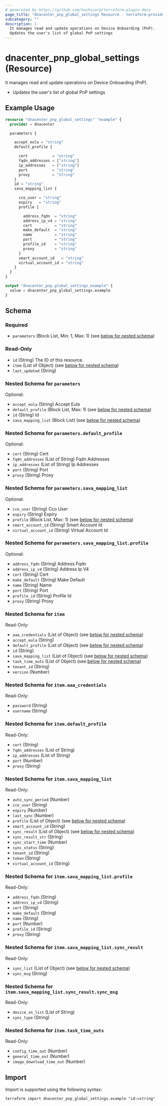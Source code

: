 ```yaml
---
# generated by https://github.com/hashicorp/terraform-plugin-docs
page_title: "dnacenter_pnp_global_settings Resource - terraform-provider-dnacenter"
subcategory: ""
description: |-
  It manages read and update operations on Device Onboarding (PnP).
  Updates the user's list of global PnP settings
---
```


# dnacenter_pnp_global_settings (Resource)

It manages read and update operations on Device Onboarding (PnP).

- Updates the user's list of global PnP settings

## Example Usage

```terraform
resource "dnacenter_pnp_global_settings" "example" {
  provider = dnacenter

  parameters {

    accept_eula = "string"
    default_profile {

      cert           = "string"
      fqdn_addresses = ["string"]
      ip_addresses   = ["string"]
      port           = "string"
      proxy          = "string"
    }
    id = "string"
    sava_mapping_list {

      cco_user = "string"
      expiry   = "string"
      profile {

        address_fqdn  = "string"
        address_ip_v4 = "string"
        cert          = "string"
        make_default  = "string"
        name          = "string"
        port          = "string"
        profile_id    = "string"
        proxy         = "string"
      }
      smart_account_id   = "string"
      virtual_account_id = "string"
    }
  }
}

output "dnacenter_pnp_global_settings_example" {
  value = dnacenter_pnp_global_settings.example
}
```

<!-- schema generated by tfplugindocs -->
## Schema

### Required

- `parameters` (Block List, Min: 1, Max: 1) (see [below for nested schema](#nestedblock--parameters))

### Read-Only

- `id` (String) The ID of this resource.
- `item` (List of Object) (see [below for nested schema](#nestedatt--item))
- `last_updated` (String)

<a id="nestedblock--parameters"></a>
### Nested Schema for `parameters`

Optional:

- `accept_eula` (String) Accept Eula
- `default_profile` (Block List, Max: 1) (see [below for nested schema](#nestedblock--parameters--default_profile))
- `id` (String) Id
- `sava_mapping_list` (Block List) (see [below for nested schema](#nestedblock--parameters--sava_mapping_list))

<a id="nestedblock--parameters--default_profile"></a>
### Nested Schema for `parameters.default_profile`

Optional:

- `cert` (String) Cert
- `fqdn_addresses` (List of String) Fqdn Addresses
- `ip_addresses` (List of String) Ip Addresses
- `port` (String) Port
- `proxy` (String) Proxy


<a id="nestedblock--parameters--sava_mapping_list"></a>
### Nested Schema for `parameters.sava_mapping_list`

Optional:

- `cco_user` (String) Cco User
- `expiry` (String) Expiry
- `profile` (Block List, Max: 1) (see [below for nested schema](#nestedblock--parameters--sava_mapping_list--profile))
- `smart_account_id` (String) Smart Account Id
- `virtual_account_id` (String) Virtual Account Id

<a id="nestedblock--parameters--sava_mapping_list--profile"></a>
### Nested Schema for `parameters.sava_mapping_list.profile`

Optional:

- `address_fqdn` (String) Address Fqdn
- `address_ip_v4` (String) Address Ip V4
- `cert` (String) Cert
- `make_default` (String) Make Default
- `name` (String) Name
- `port` (String) Port
- `profile_id` (String) Profile Id
- `proxy` (String) Proxy




<a id="nestedatt--item"></a>
### Nested Schema for `item`

Read-Only:

- `aaa_credentials` (List of Object) (see [below for nested schema](#nestedobjatt--item--aaa_credentials))
- `accept_eula` (String)
- `default_profile` (List of Object) (see [below for nested schema](#nestedobjatt--item--default_profile))
- `id` (String)
- `sava_mapping_list` (List of Object) (see [below for nested schema](#nestedobjatt--item--sava_mapping_list))
- `task_time_outs` (List of Object) (see [below for nested schema](#nestedobjatt--item--task_time_outs))
- `tenant_id` (String)
- `version` (Number)

<a id="nestedobjatt--item--aaa_credentials"></a>
### Nested Schema for `item.aaa_credentials`

Read-Only:

- `password` (String)
- `username` (String)


<a id="nestedobjatt--item--default_profile"></a>
### Nested Schema for `item.default_profile`

Read-Only:

- `cert` (String)
- `fqdn_addresses` (List of String)
- `ip_addresses` (List of String)
- `port` (Number)
- `proxy` (String)


<a id="nestedobjatt--item--sava_mapping_list"></a>
### Nested Schema for `item.sava_mapping_list`

Read-Only:

- `auto_sync_period` (Number)
- `cco_user` (String)
- `expiry` (Number)
- `last_sync` (Number)
- `profile` (List of Object) (see [below for nested schema](#nestedobjatt--item--sava_mapping_list--profile))
- `smart_account_id` (String)
- `sync_result` (List of Object) (see [below for nested schema](#nestedobjatt--item--sava_mapping_list--sync_result))
- `sync_result_str` (String)
- `sync_start_time` (Number)
- `sync_status` (String)
- `tenant_id` (String)
- `token` (String)
- `virtual_account_id` (String)

<a id="nestedobjatt--item--sava_mapping_list--profile"></a>
### Nested Schema for `item.sava_mapping_list.profile`

Read-Only:

- `address_fqdn` (String)
- `address_ip_v4` (String)
- `cert` (String)
- `make_default` (String)
- `name` (String)
- `port` (Number)
- `profile_id` (String)
- `proxy` (String)


<a id="nestedobjatt--item--sava_mapping_list--sync_result"></a>
### Nested Schema for `item.sava_mapping_list.sync_result`

Read-Only:

- `sync_list` (List of Object) (see [below for nested schema](#nestedobjatt--item--sava_mapping_list--sync_result--sync_list))
- `sync_msg` (String)

<a id="nestedobjatt--item--sava_mapping_list--sync_result--sync_list"></a>
### Nested Schema for `item.sava_mapping_list.sync_result.sync_msg`

Read-Only:

- `device_sn_list` (List of String)
- `sync_type` (String)




<a id="nestedobjatt--item--task_time_outs"></a>
### Nested Schema for `item.task_time_outs`

Read-Only:

- `config_time_out` (Number)
- `general_time_out` (Number)
- `image_download_time_out` (Number)

## Import

Import is supported using the following syntax:

```shell
terraform import dnacenter_pnp_global_settings.example "id:=string"
```

